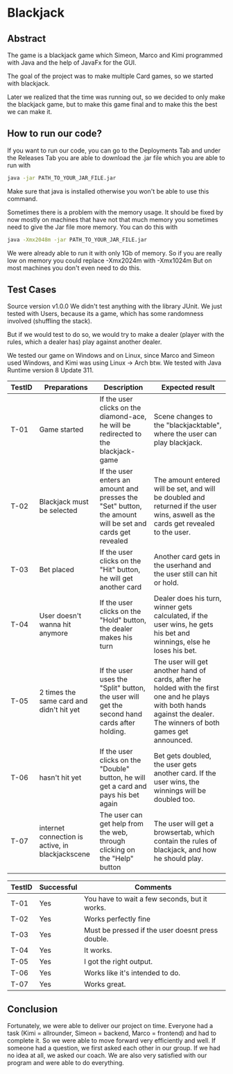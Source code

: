 # Blackjack

## Abstract 

The game is a blackjack game which Simeon, Marco and Kimi programmed with Java and the help of JavaFx for the GUI.

The goal of the project was to make multiple Card games,
so we started with blackjack.

Later we realized that the time was running out, so we decided to only make the blackjack game,
but to make this game final and to make this the best we can make it.

## How to run our code?

If you want to run our code, you can go to the Deployments Tab and
under the Releases Tab you are able to download the .jar file which you are able to run with

```bash
java -jar PATH_TO_YOUR_JAR_FILE.jar
```

Make sure that java is installed otherwise you won't be able to use this command. 

Sometimes there is a problem with the memory usage. It should be fixed by now mostly on machines
that have not that much memory you sometimes need to give the Jar file more memory.
You can do this with

```bash
java -Xmx2048m -jar PATH_TO_YOUR_JAR_FILE.jar
```

We were already able to run it with only 1Gb of memory.
So if you are really low on memory you could replace -Xmx2024m with -Xmx1024m
But on most machines you don't even need to do this.

## Test Cases
Source version v1.0.0
We didn't test anything with the library JUnit. We just tested with Users, because its a game,
which has some randomness involved (shuffling the stack).

But if we would test to do so, we would try to make a dealer
(player with the rules, which a dealer has) play against another dealer.

We tested our game on Windows and on Linux, since Marco and Simeon used Windows, and Kimi was using Linux -> Arch btw.
We tested with Java Runtime version 8 Update 311.

TestID | Preparations | Description | Expected result
--- | --- | -------| --- | 
T-01 | Game started | If the user clicks on the diamond-ace, he will be redirected to the blackjack-game | Scene changes to the "blackjacktable", where the user can play blackjack.
T-02 | Blackjack must be selected | If the user enters an amount and presses the "Set" button, the amount will be set and cards get revealed | The amount entered will be set, and will be doubled and returned if the user wins, aswell as the cards get revealed to the user.
T-03 | Bet placed | If the user clicks on the "Hit" button, he will get another card | Another card gets in the userhand and the user still can hit or hold.
T-04 | User doesn't wanna hit anymore | If the user clicks on the "Hold" button, the dealer makes his turn | Dealer does his turn, winner gets calculated, if the user wins, he gets his bet and winnings, else he loses his bet.
T-05 | 2 times the same card and didn't hit yet |If the user uses the "Split" button, the user will get the second hand cards after holding. | The user will get another hand of cards, after he holded with the first one and he plays with both hands against the dealer. The winners of both games get announced.
T-06 | hasn't hit yet | If the user clicks on the "Double" button, he will get a card and pays his bet again | Bet gets doubled, the user gets another card. If the user wins, the winnings will be doubled too.
T-07 | internet connection is active, in blackjackscene | The user can get help from the web, through clicking on the "Help" button | The user will get a browsertab, which contain the rules of blackjack, and how he should play.

TestID | Successful | Comments
--- | --- | --- |
T-01 | Yes | You have to wait a few seconds, but it works.
T-02 | Yes | Works perfectly fine
T-03 | Yes | Must be pressed if the user doesnt press double.
T-04 | Yes | It works.
T-05 | Yes | I got the right output.
T-06 | Yes | Works like it's intended to do.
T-07 | Yes | Works great.

## Conclusion

Fortunately, we were able to deliver our project on time. 
Everyone had a task (Kimi = allrounder, Simeon = backend, Marco = frontend) and had to complete it.
So we were able to move forward very efficiently and well. 
If someone had a question, we first asked each other in our group. 
If we had no idea at all, we asked our coach. 
We are also very satisfied with our program and were able to do everything.